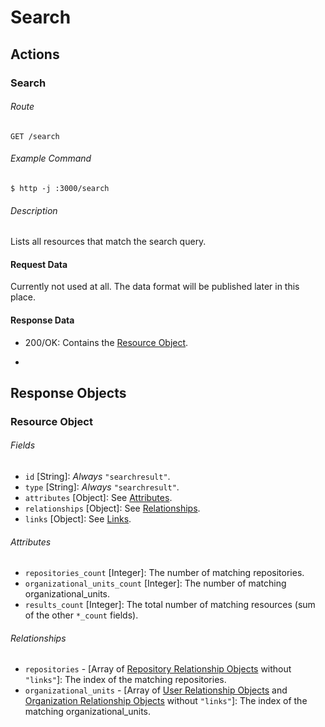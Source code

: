 # Search

## Actions
### Search
###### Route
    GET /search
###### Example Command
    $ http -j :3000/search
###### Description
Lists all resources that match the search query.

#### Request Data
Currently not used at all.
The data format will be published later in this place.

#### Response Data
* 200/OK: Contains the [Resource Object](#resource-object).

-

## Response Objects
### Resource Object
###### Fields
* `id` [String]: *Always* `"searchresult"`.
* `type` [String]: *Always* `"searchresult"`.
* `attributes` [Object]: See [Attributes](#attributes).
* `relationships` [Object]: See [Relationships](#relationships).
* `links` [Object]: See [Links](#links).

###### Attributes
* `repositories_count` [Integer]: The number of matching repositories.
* `organizational_units_count` [Integer]: The number of matching organizational\_units.
* `results_count` [Integer]: The total number of matching resources (sum of the other `*_count` fields).

###### Relationships
* `repositories` - [Array of [Repository Relationship Objects](repositories.md#relationship-object) without `"links"`]: The index of the matching repositories.
* `organizational_units` - [Array of [User Relationship Objects](users.md#relationship-object) and [Organization Relationship Objects](organizations.md#relationship-object) without `"links"`]: The index of the matching organizational\_units.
